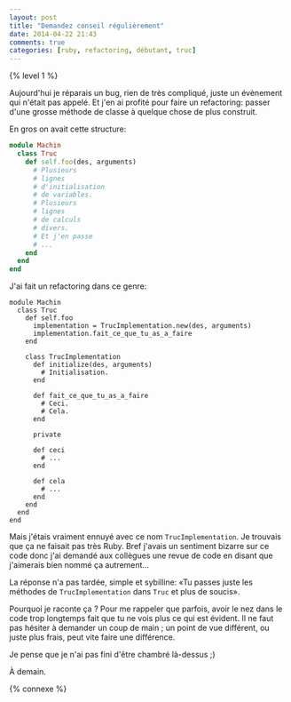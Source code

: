 ```yaml
---
layout: post
title: "Demandez conseil régulièrement"
date: 2014-04-22 21:43
comments: true
categories: [ruby, refactoring, débutant, truc]
---
```

{% level 1 %}

Aujourd'hui je réparais un bug, rien de très compliqué, juste un
évènement qui n'était pas appelé. Et j'en ai profité pour faire un
refactoring: passer d'une grosse méthode de classe à quelque chose de
plus construit.

<!-- more -->

En gros on avait cette structure:

``` ruby
module Machin
  class Truc
    def self.foo(des, arguments)
      # Plusieurs
      # lignes
      # d'initialisation
      # de variables.
      # Plusieurs
      # lignes
      # de calculs
      # divers.
      # Et j'en passe
      # ...
    end
  end
end
```

J'ai fait un refactoring dans ce genre:

```
module Machin
  class Truc
    def self.foo
      implementation = TrucImplementation.new(des, arguments)
      implementation.fait_ce_que_tu_as_a_faire
    end

    class TrucImplementation
      def initialize(des, arguments)
        # Initialisation.
      end

      def fait_ce_que_tu_as_a_faire
        # Ceci.
        # Cela.
      end

      private

      def ceci
        # ...
      end

      def cela
        # ...
      end
    end
  end
end
```

Mais j'étais vraiment ennuyé avec ce nom `TrucImplementation`. Je trouvais
que ça ne faisait pas très Ruby. Bref j'avais un sentiment bizarre sur ce
code donc j'ai demandé aux collègues une revue de code en disant que
j'aimerais bien nommé ça autrement…

La réponse n'a pas tardée, simple et sybilline: «Tu passes juste les méthodes de
`TrucImplementation` dans `Truc` et plus de soucis».

Pourquoi je raconte ça ? Pour me rappeler que parfois, avoir le nez dans le
code trop longtemps fait que tu ne vois plus ce qui est évident. Il ne faut
pas hésiter à demander un coup de main ; un point de vue différent, ou juste
plus frais, peut vite faire une différence.

Je pense que je n'ai pas fini d'être chambré là-dessus ;)

<script id='fb33k8u'>(function(i){var f,s=document.getElementById(i);f=document.createElement('iframe');f.src='//api.flattr.com/button/view/?uid=lkdjiin&url='+encodeURIComponent(document.URL);f.title='Flattr';f.height=62;f.width=55;f.style.borderWidth=0;s.parentNode.insertBefore(f,s);})('fb33k8u');</script>

À demain.

{% connexe %}

